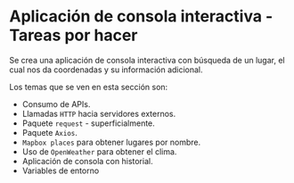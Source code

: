 # Aplicación de consola interactiva - Tareas por hacer

Se crea una aplicación de consola interactiva con búsqueda de un lugar, el cual nos da coordenadas y su información adicional. 

Los temas que se ven en esta sección son: 

- Consumo de APIs.
- Llamadas `HTTP` hacia servidores externos.
- Paquete `request` - superficialmente.
- Paquete `Axios`.
- `Mapbox places` para obtener lugares por nombre.
- Uso de `OpenWeather` para obtener el clima.
- Aplicación de consola con historial.
- Variables de entorno